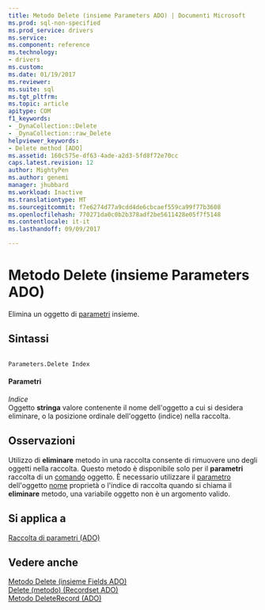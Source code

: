 ```yaml
---
title: Metodo Delete (insieme Parameters ADO) | Documenti Microsoft
ms.prod: sql-non-specified
ms.prod_service: drivers
ms.service: 
ms.component: reference
ms.technology:
- drivers
ms.custom: 
ms.date: 01/19/2017
ms.reviewer: 
ms.suite: sql
ms.tgt_pltfrm: 
ms.topic: article
apitype: COM
f1_keywords:
- _DynaCollection::Delete
- _DynaCollection::raw_Delete
helpviewer_keywords:
- Delete method [ADO]
ms.assetid: 160c575e-df63-4ade-a2d3-5fd8f72e70cc
caps.latest.revision: 12
author: MightyPen
ms.author: genemi
manager: jhubbard
ms.workload: Inactive
ms.translationtype: MT
ms.sourcegitcommit: f7e6274d77a9cdd4de6cbcaef559ca99f77b3608
ms.openlocfilehash: 770271da0c0b2b378adf2be5611428e05f7f5148
ms.contentlocale: it-it
ms.lasthandoff: 09/09/2017

---
```

# <a name="delete-method-ado-parameters-collection"></a>Metodo Delete (insieme Parameters ADO)
Elimina un oggetto di [parametri](../../../ado/reference/ado-api/parameters-collection-ado.md) insieme.  
  
## <a name="syntax"></a>Sintassi  
  
```  
  
Parameters.Delete Index  
```  
  
#### <a name="parameters"></a>Parametri  
 *Indice*  
 Oggetto **stringa** valore contenente il nome dell'oggetto a cui si desidera eliminare, o la posizione ordinale dell'oggetto (indice) nella raccolta.  
  
## <a name="remarks"></a>Osservazioni  
 Utilizzo di **eliminare** metodo in una raccolta consente di rimuovere uno degli oggetti nella raccolta. Questo metodo è disponibile solo per il **parametri** raccolta di un [comando](../../../ado/reference/ado-api/command-object-ado.md) oggetto. È necessario utilizzare il [parametro](../../../ado/reference/ado-api/parameter-object.md) dell'oggetto [nome](../../../ado/reference/ado-api/name-property-ado.md) proprietà o l'indice di raccolta quando si chiama il **eliminare** metodo, una variabile oggetto non è un argomento valido.  
  
## <a name="applies-to"></a>Si applica a  
 [Raccolta di parametri (ADO)](../../../ado/reference/ado-api/parameters-collection-ado.md)  
  
## <a name="see-also"></a>Vedere anche  
 [Metodo Delete (insieme Fields ADO)](../../../ado/reference/ado-api/delete-method-ado-fields-collection.md)   
 [Delete (metodo) (Recordset ADO)](../../../ado/reference/ado-api/delete-method-ado-recordset.md)   
 [Metodo DeleteRecord (ADO)](../../../ado/reference/ado-api/deleterecord-method-ado.md)

